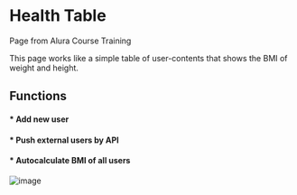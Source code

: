 # Health Table

Page from Alura Course Training

This page works like a simple table of user-contents that shows the BMI of weight and height.

## Functions
#### * Add new user
#### * Push external users by API
#### * Autocalculate BMI of all users

![image](https://user-images.githubusercontent.com/52725158/179424196-6c16453f-76ed-40b2-ba7e-5bb216f96b79.png)
